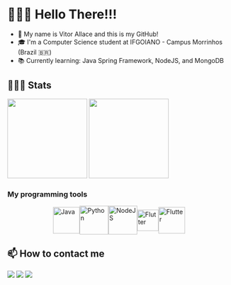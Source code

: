 # 🖤👋🏻 Hello There!!! 

- 🧒 My name is Vitor Allace and this is my GitHub!
- 🎓 I'm a Computer Science student at IFGOIANO - Campus Morrinhos (Brazil 🇧🇷)
- 📚 Currently learning: Java Spring Framework, NodeJS, and MongoDB

## 🧑🏻‍💻 Stats

  <a href="https://github.com/vitorbcc2021"><img height="180em" src="https://github-readme-stats.vercel.app/api?username=vitorbcc2021&show_icons=true&theme=codeSTACKr&include_all_commits=true&count_private=true"/></a>
  <a href="https://github.com/vitorbcc2021"><img height="180em" src="https://github-readme-stats.vercel.app/api/top-langs/?username=vitorbcc2021&layout=compact&langs_count=7&theme=codeSTACKr"/></a>
  
### My programming tools

<div style="display: flex; align-items: center; justify-content: center">
    <img align="center" alt="Java" width="60" src="https://cdn.jsdelivr.net/gh/devicons/devicon@latest/icons/java/java-original.svg"/>
    <img align="center" alt="Python" width="65" src="https://cdn.jsdelivr.net/gh/devicons/devicon/icons/python/python-original.svg">
    <img align="center" alt="NodeJS" width=65 src="https://cdn.jsdelivr.net/gh/devicons/devicon@latest/icons/nodejs/nodejs-original-wordmark.svg" />
    <!-- <img align="center" alt="C#" width="60" src="https://cdn.jsdelivr.net/gh/devicons/devicon/icons/csharp/csharp-original.svg"> -->
    <img align="center" alt="Flutter" width="48" src="https://cdn.jsdelivr.net/gh/devicons/devicon/icons/flutter/flutter-original.svg" />
    <img align="center" alt="Flutter" width="60" src="https://cdn.jsdelivr.net/gh/devicons/devicon@latest/icons/postgresql/postgresql-original.svg" />
</div>

## 📫 How to contact me

<a href="mailto:vitormarquespnn@gmail.com"><img src="https://img.shields.io/badge/-Gmail-%23333?style=for-the-badge&logo=gmail&logoColor=white" target="_blank"></a> 
<a href="https://api.whatsapp.com/send/?phone=5564992793740&text&app_absent=0"><img src="https://img.shields.io/badge/WhatsApp-25D366?style=for-the-badge&logo=whatsapp&logoColor=white"></a>
<a href="https://www.linkedin.com/in/vitor-allace/" target="_blank"><img src="https://img.shields.io/badge/LinkedIn-0077B5?style=for-the-badge&logo=linkedin&logoColor=white" target="_blank"></a>  
